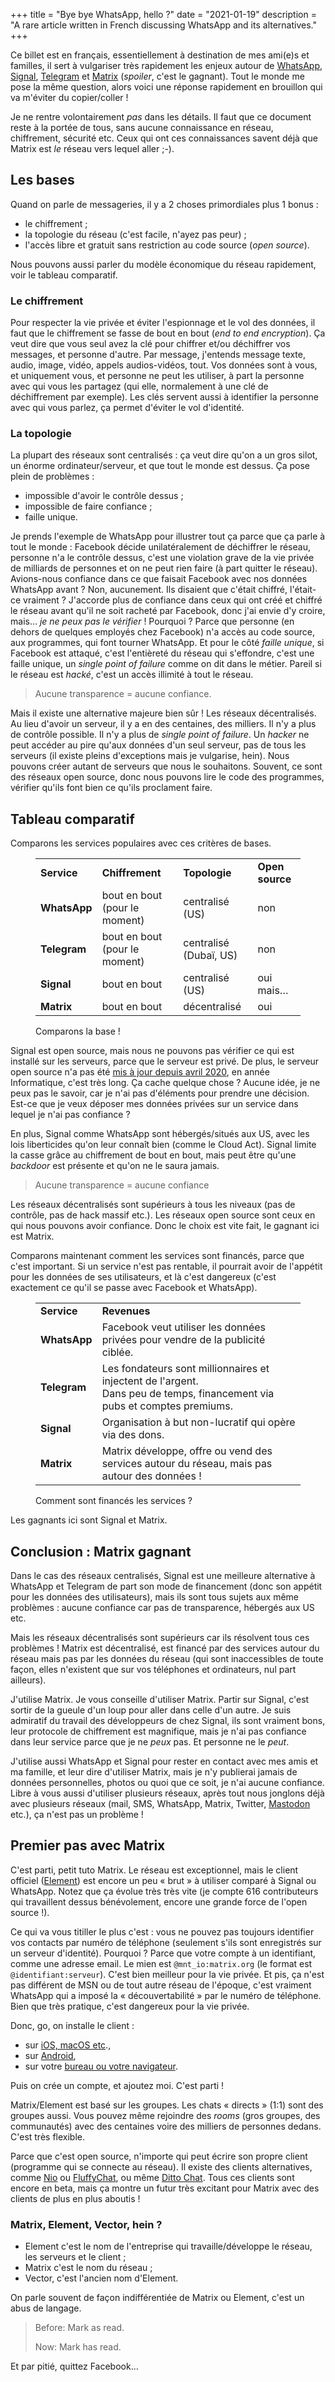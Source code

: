 +++
title = "Bye bye WhatsApp, hello ?"
date = "2021-01-19"
description = "A rare article written in French discussing WhatsApp and its alternatives."
+++

Ce billet est en français, essentiellement à destination de mes ami(e)s
et familles, il sert à vulgariser très rapidement les enjeux autour de
[WhatsApp](https://www.whatsapp.com/),
[Signal](https://www.signal.org/fr/), [Telegram](https://telegram.org/)
et [Matrix](https://element.io/) (*spoiler*, c'est le gagnant). Tout le
monde me pose la même question, alors voici une réponse rapidement en
brouillon qui va m'éviter du copier/coller !

Je ne rentre volontairement *pas* dans les détails. Il faut que ce
document reste à la portée de tous, sans aucune connaissance en réseau,
chiffrement, sécurité etc. Ceux qui ont ces connaissances savent déjà
que Matrix est *le* réseau vers lequel aller ;-).

## Les bases

Quand on parle de messageries, il y a 2 choses primordiales plus 1 bonus :

- le chiffrement ;
- la topologie du réseau (c'est facile, n'ayez pas peur) ;
- l'accès libre et gratuit sans restriction au code source (*open
  source*).

Nous pouvons aussi parler du modèle économique du réseau rapidement,
voir le tableau comparatif.

### Le chiffrement

Pour respecter la vie privée et éviter l'espionnage et le vol des
données, il faut que le chiffrement se fasse de bout en bout (*end to
end encryption*). Ça veut dire que vous seul avez la clé pour chiffrer
et/ou déchiffrer vos messages, et personne d'autre. Par message,
j'entends message texte, audio, image, vidéo, appels audios-vidéos,
tout. Vos données sont à vous, et uniquement vous, et personne ne peut
les utiliser, à part la personne avec qui vous les partagez (qui elle,
normalement à une clé de déchiffrement par exemple). Les clés servent
aussi à identifier la personne avec qui vous parlez, ça permet d'éviter
le vol d'identité.

### La topologie

La plupart des réseaux sont centralisés : ça veut dire qu'on a un gros
silot, un énorme ordinateur/serveur, et que tout le monde est dessus. Ça
pose plein de problèmes :

- impossible d'avoir le contrôle dessus ;
- impossible de faire confiance ;
- faille unique.

Je prends l'exemple de WhatsApp pour illustrer tout ça parce que ça
parle à tout le monde : Facebook décide unilatéralement de déchiffrer le
réseau, personne n'a le contrôle dessus, c'est une violation grave de la
vie privée de milliards de personnes et on ne peut rien faire (à part
quitter le réseau). Avions-nous confiance dans ce que faisait Facebook
avec nos données WhatsApp avant ? Non, aucunement. Ils disaient que
c'était chiffré, l'était-ce vraiment ? J'accorde plus de confiance dans
ceux qui ont créé et chiffré le réseau avant qu'il ne soit racheté par
Facebook, donc j'ai envie d'y croire, mais… *je ne peux pas le vérifier*
! Pourquoi ? Parce que personne (en dehors de quelques employés chez
Facebook) n'a accès au code source, aux programmes, qui font tourner
WhatsApp. Et pour le côté *faille unique*, si Facebook est attaqué,
c'est l'entièreté du réseau qui s'effondre, c'est une faille unique, un
*single point of failure* comme on dit dans le métier. Pareil si le
réseau est *hacké*, c'est un accès illimité à tout le réseau.

> Aucune transparence = aucune confiance.

Mais il existe une alternative majeure bien sûr ! Les réseaux
décentralisés. Au lieu d'avoir un serveur, il y a en des centaines, des
milliers. Il n'y a plus de contrôle possible. Il n'y a plus de *single
point of failure*. Un *hacker* ne peut accéder au pire qu'aux données
d'un seul serveur, pas de tous les serveurs (il existe pleins
d'exceptions mais je vulgarise, hein). Nous pouvons créer autant de
serveurs que nous le souhaitons. Souvent, ce sont des réseaux open
source, donc nous pouvons lire le code des programmes, vérifier qu'ils
font bien ce qu'ils proclament faire.

## Tableau comparatif

Comparons les services populaires avec ces critères de bases.

<figure>

  <table>
    <tbody>
      <tr>
        <td><strong>Service</strong></td>
        <td><strong>Chiffrement</strong></td>
        <td><strong>Topologie</strong></td>
        <td><strong>Open source</strong></td>
      </tr>
      <tr>
        <td><strong>WhatsApp</strong></td>
        <td>bout en bout (pour le moment)</td>
        <td>centralisé (US)</td>
        <td>non</td>
      </tr>
      <tr>
        <td><strong>Telegram</strong></td>
        <td>bout en bout (pour le moment)</td>
        <td>centralisé (Dubaï, US)</td>
        <td>non</td>
      </tr>
      <tr>
        <td><strong>Signal</strong></td>
        <td>bout en bout</td>
        <td>centralisé (US)</td>
        <td>oui mais…</td>
      </tr>
      <tr>
        <td><strong>Matrix</strong></td>
        <td>bout en bout</td>
        <td>décentralisé</td>
        <td>oui</td>
      </tr>
    </tbody>
  </table>

  <figcaption>

  Comparons la base !

  </figcaption>

</figure>

Signal est open source, mais nous ne pouvons pas vérifier ce qui est
installé sur les serveurs, parce que le serveur est privé. De plus, le
serveur open source n'a pas été [mis à jour depuis avril
2020](https://github.com/signalapp/Signal-Server), en année
Informatique, c'est très long. Ça cache quelque chose ? Aucune idée, je
ne peux pas le savoir, car je n'ai pas d'éléments pour prendre une
décision. Est-ce que je veux déposer mes données privées sur un service
dans lequel je n'ai pas confiance ?

En plus, Signal comme WhatsApp sont hébergés/situés aux US, avec les
lois liberticides qu'on leur connaît bien (comme le Cloud Act). Signal
limite la casse grâce au chiffrement de bout en bout, mais peut être
qu'une *backdoor* est présente et qu'on ne le saura jamais.

> Aucune transparence = aucune confiance

Les réseaux décentralisés sont supérieurs à tous les niveaux (pas de
contrôle, pas de hack massif etc.). Les réseaux open source sont ceux en
qui nous pouvons avoir confiance. Donc le choix est vite fait, le
gagnant ici est Matrix.

Comparons maintenant comment les services sont financés, parce que c'est
important. Si un service n'est pas rentable, il pourrait avoir de
l'appétit pour les données de ses utilisateurs, et là c'est dangereux
(c'est exactement ce qu'il se passe avec Facebook et WhatsApp).

<figure>

  <table>
    <tbody>
      <tr>
        <td><strong>Service</strong></td>
        <td><strong>Revenues</strong></td>
      </tr>
      <tr>
        <td><strong>WhatsApp</strong></td>
        <td>Facebook veut utiliser les données privées pour vendre de la publicité ciblée.</td>
      </tr>
      <tr>
        <td><strong>Telegram</strong></td>
        <td>Les fondateurs sont millionnaires et injectent de l'argent.<br>Dans peu de temps, financement via pubs et comptes premiums.</td>
      </tr>
      <tr>
        <td><strong>Signal</strong></td>
        <td>Organisation à but non-lucratif qui opère via des dons.</td>
      </tr>
      <tr>
        <td><strong>Matrix</strong></td>
        <td>Matrix développe, offre ou vend des services autour du réseau, mais pas autour des données !</td>
      </tr>
    </tbody>
  </table>

  <figcaption>

  Comment sont financés les services ?

  </figcaption>

</figure>

Les gagnants ici sont Signal et Matrix.

## Conclusion : Matrix gagnant

Dans le cas des réseaux centralisés, Signal est une meilleure
alternative à WhatsApp et Telegram de part son mode de financement (donc
son appétit pour les données des utilisateurs), mais ils sont tous
sujets aux même problèmes : aucune confiance car pas de transparence,
hébergés aux US etc.

Mais les réseaux décentralisés sont supérieurs car ils résolvent tous
ces problèmes ! Matrix est décentralisé, est financé par des services
autour du réseau mais pas par les données du réseau (qui sont
inaccessibles de toute façon, elles n'existent que sur vos téléphones et
ordinateurs, nul part ailleurs).

J'utilise Matrix. Je vous conseille d'utiliser Matrix. Partir sur
Signal, c'est sortir de la gueule d'un loup pour aller dans celle d'un
autre. Je suis admiratif du travail des développeurs de chez Signal, ils
sont vraiment bons, leur protocole de chiffrement est magnifique, mais
je n'ai pas confiance dans leur service parce que je ne *peux* pas. Et
personne ne le *peut*.

J'utilise aussi WhatsApp et Signal pour rester en contact avec mes amis
et ma famille, et leur dire d'utiliser Matrix, mais je n'y publierai
jamais de données personnelles, photos ou quoi que ce soit, je n'ai
aucune confiance. Libre à vous aussi d'utiliser plusieurs réseaux, après
tout nous jonglons déjà avec plusieurs réseaux (mail, SMS, WhatsApp,
Matrix, Twitter, [Mastodon](https://mastodon.social/about) etc.), ça
n'est pas un problème !

## Premier pas avec Matrix

C'est parti, petit tuto Matrix. Le réseau est exceptionnel, mais le
client officiel ([Element](https://element.io/)) est encore un peu «
brut » à utiliser comparé à Signal ou WhatsApp. Notez que ça évolue très
très vite (je compte 616 contributeurs qui travaillent dessus
bénévolement, encore une grande force de l'open source !).

Ce qui va vous titiller le plus c'est : vous ne pouvez pas toujours
identifier vos contacts par numéro de téléphone (seulement s'ils sont
enregistrés sur un serveur d'identité). Pourquoi ? Parce que votre
compte à un identifiant, comme une adresse email. Le mien est
`@mnt_io:matrix.org` (le format est `@identifiant:serveur`). C'est bien
meilleur pour la vie privée. Et pis, ça n'est pas différent de MSN ou de
tout autre réseau de l'époque, c'est vraiment WhatsApp qui a imposé la «
découvertabilité » par le numéro de téléphone. Bien que très pratique,
c'est dangereux pour la vie privée.

Donc, go, on installe le client :

- sur [iOS, macOS
  etc](https://apps.apple.com/us/app/element-messenger/id1083446067).,
- sur
  [Android](https://play.google.com/store/apps/details?id=im.vector.app&hl=en_US&gl=US),
- sur votre [bureau ou votre
  navigateur](https://element.io/get-started).

Puis on crée un compte, et ajoutez moi. C'est parti !

Matrix/Element est basé sur les groupes. Les chats « directs » (1:1)
sont des groupes aussi. Vous pouvez même rejoindre des *rooms* (gros
groupes, des communautés) avec des centaines voire des milliers de
personnes dedans. C'est très flexible.

Parce que c'est open source, n'importe qui peut écrire son propre client
(programme qui se connecte au réseau). Il existe des clients
alternatives, comme [Nio](https://nio.chat/) ou
[FluffyChat](https://fluffychat.im/en/), ou même [Ditto
Chat](https://matrix.org/docs/projects/client/ditto-chat). Tous ces
clients sont encore en beta, mais ça montre un futur très excitant pour
Matrix avec des clients de plus en plus aboutis !

### Matrix, Element, Vector, hein ?

- Element c'est le nom de l'entreprise qui travaille/développe le
  réseau, les serveurs et le client ;
- Matrix c'est le nom du réseau ;
- Vector, c'est l'ancien nom d'Element.

On parle souvent de façon indifférentiée de Matrix ou Element, c'est un
abus de langage.

> Before: Mark as read.
>
> Now: Mark has read.

Et par pitié, quittez Facebook…
